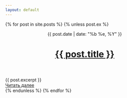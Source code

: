 ```yaml
---
layout: default
---
```


{% for post in site.posts %} 
{% unless post.ex %}
<header>
	<time class="datetime">{{ post.date | date: "%b %e, %Y" }}</time>
    <h1><a href="{{ post.url }}">{{ post.title }}</a></h1>
</header>

<article>
{{ post.excerpt }}
<div class="readmore"><a href="{{ post.url }}">Читать далее</a></div>
</article> 
{% endunless %}
{% endfor %}